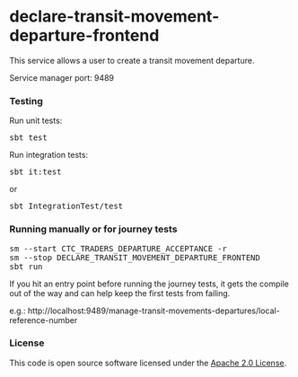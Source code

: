 
# declare-transit-movement-departure-frontend

This service allows a user to create a transit movement departure.

Service manager port: 9489

### Testing

Run unit tests:
<pre>sbt test</pre>  
Run integration tests:  
<pre>sbt it:test</pre>  
or
<pre>sbt IntegrationTest/test</pre>  

### Running manually or for journey tests

<pre>sm --start CTC_TRADERS_DEPARTURE_ACCEPTANCE -r
sm --stop DECLARE_TRANSIT_MOVEMENT_DEPARTURE_FRONTEND
sbt run
</pre>

If you hit an entry point before running the journey tests, it gets the compile out of the way and can help keep the first tests from failing.  

e.g.: http://localhost:9489/manage-transit-movements-departures/local-reference-number

### License

This code is open source software licensed under the [Apache 2.0 License]("http://www.apache.org/licenses/LICENSE-2.0.html").

